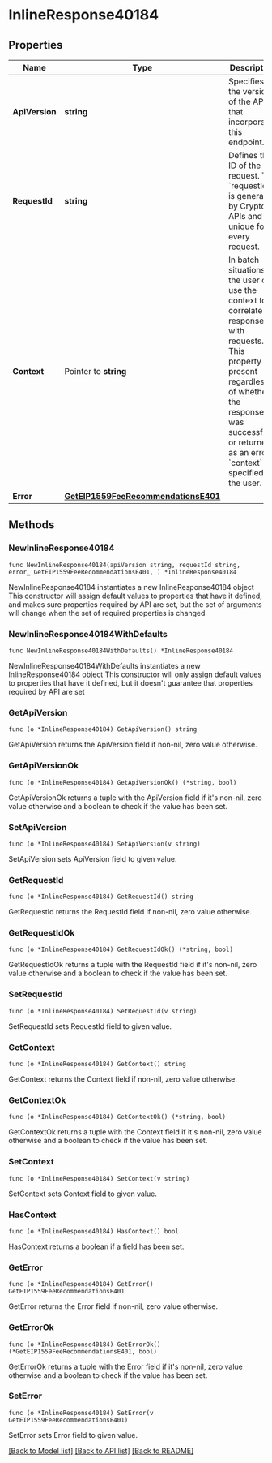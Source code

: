 # InlineResponse40184

## Properties

Name | Type | Description | Notes
------------ | ------------- | ------------- | -------------
**ApiVersion** | **string** | Specifies the version of the API that incorporates this endpoint. | 
**RequestId** | **string** | Defines the ID of the request. The &#x60;requestId&#x60; is generated by Crypto APIs and it&#39;s unique for every request. | 
**Context** | Pointer to **string** | In batch situations the user can use the context to correlate responses with requests. This property is present regardless of whether the response was successful or returned as an error. &#x60;context&#x60; is specified by the user. | [optional] 
**Error** | [**GetEIP1559FeeRecommendationsE401**](GetEIP1559FeeRecommendationsE401.md) |  | 

## Methods

### NewInlineResponse40184

`func NewInlineResponse40184(apiVersion string, requestId string, error_ GetEIP1559FeeRecommendationsE401, ) *InlineResponse40184`

NewInlineResponse40184 instantiates a new InlineResponse40184 object
This constructor will assign default values to properties that have it defined,
and makes sure properties required by API are set, but the set of arguments
will change when the set of required properties is changed

### NewInlineResponse40184WithDefaults

`func NewInlineResponse40184WithDefaults() *InlineResponse40184`

NewInlineResponse40184WithDefaults instantiates a new InlineResponse40184 object
This constructor will only assign default values to properties that have it defined,
but it doesn't guarantee that properties required by API are set

### GetApiVersion

`func (o *InlineResponse40184) GetApiVersion() string`

GetApiVersion returns the ApiVersion field if non-nil, zero value otherwise.

### GetApiVersionOk

`func (o *InlineResponse40184) GetApiVersionOk() (*string, bool)`

GetApiVersionOk returns a tuple with the ApiVersion field if it's non-nil, zero value otherwise
and a boolean to check if the value has been set.

### SetApiVersion

`func (o *InlineResponse40184) SetApiVersion(v string)`

SetApiVersion sets ApiVersion field to given value.


### GetRequestId

`func (o *InlineResponse40184) GetRequestId() string`

GetRequestId returns the RequestId field if non-nil, zero value otherwise.

### GetRequestIdOk

`func (o *InlineResponse40184) GetRequestIdOk() (*string, bool)`

GetRequestIdOk returns a tuple with the RequestId field if it's non-nil, zero value otherwise
and a boolean to check if the value has been set.

### SetRequestId

`func (o *InlineResponse40184) SetRequestId(v string)`

SetRequestId sets RequestId field to given value.


### GetContext

`func (o *InlineResponse40184) GetContext() string`

GetContext returns the Context field if non-nil, zero value otherwise.

### GetContextOk

`func (o *InlineResponse40184) GetContextOk() (*string, bool)`

GetContextOk returns a tuple with the Context field if it's non-nil, zero value otherwise
and a boolean to check if the value has been set.

### SetContext

`func (o *InlineResponse40184) SetContext(v string)`

SetContext sets Context field to given value.

### HasContext

`func (o *InlineResponse40184) HasContext() bool`

HasContext returns a boolean if a field has been set.

### GetError

`func (o *InlineResponse40184) GetError() GetEIP1559FeeRecommendationsE401`

GetError returns the Error field if non-nil, zero value otherwise.

### GetErrorOk

`func (o *InlineResponse40184) GetErrorOk() (*GetEIP1559FeeRecommendationsE401, bool)`

GetErrorOk returns a tuple with the Error field if it's non-nil, zero value otherwise
and a boolean to check if the value has been set.

### SetError

`func (o *InlineResponse40184) SetError(v GetEIP1559FeeRecommendationsE401)`

SetError sets Error field to given value.



[[Back to Model list]](../README.md#documentation-for-models) [[Back to API list]](../README.md#documentation-for-api-endpoints) [[Back to README]](../README.md)


